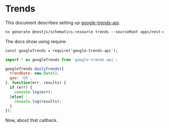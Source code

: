 # Trends

This document describes setting up [google-trends-api](https://www.npmjs.com/package/google-trends-api#dailyTrends).

```txt
nx generate @nestjs/schematics:resource trends --sourceRoot apps/nest-demo/src/app
```

The docs show using require:

```txt
const googleTrends = require('google-trends-api');
```

```js
import * as googleTrends from 'google-trends-api';

googleTrends.dailyTrends({
  trendDate: new Date(),
  geo: 'US',
}, function(err, results) {
  if (err) {
    console.log(err);
  }else{
    console.log(results);
  }
});
```

Now, about that callback.

